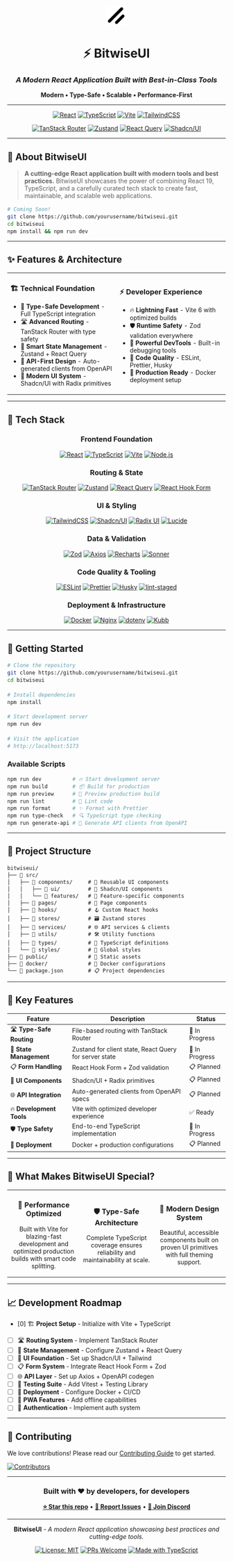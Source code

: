 <div align="center">

![BitwiseUI Logo](https://raw.githubusercontent.com/shadcn-ui/ui/main/apps/www/public/favicon.ico)

# ⚡ BitwiseUI

### _A Modern React Application Built with Best-in-Class Tools_

**Modern • Type-Safe • Scalable • Performance-First**

---

[![React](https://img.shields.io/badge/React-19-61DAFB?style=for-the-badge&logo=react&logoColor=white)](https://react.dev)
[![TypeScript](https://img.shields.io/badge/TypeScript-5.4-3178C6?style=for-the-badge&logo=typescript&logoColor=white)](https://typescriptlang.org)
[![Vite](https://img.shields.io/badge/Vite-6-646CFF?style=for-the-badge&logo=vite&logoColor=white)](https://vitejs.dev)
[![TailwindCSS](https://img.shields.io/badge/Tailwind-4-06B6D4?style=for-the-badge&logo=tailwindcss&logoColor=white)](https://tailwindcss.com)

[![TanStack Router](https://img.shields.io/badge/TanStack_Router-v1-FF4154?style=for-the-badge&logo=reactrouter&logoColor=white)](https://tanstack.com/router)
[![Zustand](https://img.shields.io/badge/Zustand-4.4-FF6B35?style=for-the-badge&logo=react&logoColor=white)](https://zustand-demo.pmnd.rs)
[![React Query](https://img.shields.io/badge/React_Query-5.0-EF4444?style=for-the-badge&logo=reactquery&logoColor=white)](https://tanstack.com/query)
[![Shadcn/UI](https://img.shields.io/badge/Shadcn/UI-Latest-000000?style=for-the-badge&logo=shadcnui&logoColor=white)](https://ui.shadcn.com)

</div>

---

## 🎯 **About BitwiseUI**

> **A cutting-edge React application built with modern tools and best practices.** BitwiseUI showcases the power of combining React 19, TypeScript, and a carefully curated tech stack to create fast, maintainable, and scalable web applications.

```bash
# Coming Soon!
git clone https://github.com/yourusername/bitwiseui.git
cd bitwiseui
npm install && npm run dev
```

---

## ✨ **Features & Architecture**

<table>
<tr>
<td width="50%">

### 🏗️ **Technical Foundation**

- 🎯 **Type-Safe Development** - Full TypeScript integration
- 🛣️ **Advanced Routing** - TanStack Router with type safety
- 🔄 **Smart State Management** - Zustand + React Query
- 📡 **API-First Design** - Auto-generated clients from OpenAPI
- 🎨 **Modern UI System** - Shadcn/UI with Radix primitives

</td>
<td width="50%">

### ⚡ **Developer Experience**

- 🔥 **Lightning Fast** - Vite 6 with optimized builds
- 🛡️ **Runtime Safety** - Zod validation everywhere
- 🎪 **Powerful DevTools** - Built-in debugging tools
- 🧹 **Code Quality** - ESLint, Prettier, Husky
- 🚀 **Production Ready** - Docker deployment setup

</td>
</tr>
</table>

---

## 🔧 **Tech Stack**

<div align="center">

### **Frontend Foundation**

[![React](https://img.shields.io/badge/React-19-61DAFB?style=flat-square&logo=react&logoColor=white)](https://react.dev)
[![TypeScript](https://img.shields.io/badge/TypeScript-5.4-3178C6?style=flat-square&logo=typescript&logoColor=white)](https://typescriptlang.org)
[![Vite](https://img.shields.io/badge/Vite-6-646CFF?style=flat-square&logo=vite&logoColor=white)](https://vitejs.dev)
[![Node.js](https://img.shields.io/badge/Node.js-24-339933?style=flat-square&logo=node.js&logoColor=white)](https://nodejs.org)

### **Routing & State**

[![TanStack Router](https://img.shields.io/badge/TanStack_Router-v1-FF4154?style=flat-square&logo=reactrouter&logoColor=white)](https://tanstack.com/router)
[![Zustand](https://img.shields.io/badge/Zustand-4.4-FF6B35?style=flat-square&logo=react&logoColor=white)](https://zustand-demo.pmnd.rs)
[![React Query](https://img.shields.io/badge/React_Query-5.0-EF4444?style=flat-square&logo=reactquery&logoColor=white)](https://tanstack.com/query)
[![React Hook Form](https://img.shields.io/badge/React_Hook_Form-7.48-EC5990?style=flat-square&logo=reacthookform&logoColor=white)](https://react-hook-form.com)

### **UI & Styling**

[![TailwindCSS](https://img.shields.io/badge/Tailwind_CSS-4-06B6D4?style=flat-square&logo=tailwindcss&logoColor=white)](https://tailwindcss.com)
[![Shadcn/UI](https://img.shields.io/badge/Shadcn/UI-Latest-000000?style=flat-square&logo=shadcnui&logoColor=white)](https://ui.shadcn.com)
[![Radix UI](https://img.shields.io/badge/Radix_UI-Latest-161618?style=flat-square&logo=radixui&logoColor=white)](https://radix-ui.com)
[![Lucide](https://img.shields.io/badge/Lucide-Icons-F56565?style=flat-square&logo=lucide&logoColor=white)](https://lucide.dev)

### **Data & Validation**

[![Zod](https://img.shields.io/badge/Zod-3.22-3E67B1?style=flat-square&logo=zod&logoColor=white)](https://zod.dev)
[![Axios](https://img.shields.io/badge/Axios-1.6-5A29E4?style=flat-square&logo=axios&logoColor=white)](https://axios-http.com)
[![Recharts](https://img.shields.io/badge/Recharts-2.8-8884D8?style=flat-square&logo=chart.js&logoColor=white)](https://recharts.org)
[![Sonner](https://img.shields.io/badge/Sonner-Toast-FFA500?style=flat-square&logo=react&logoColor=white)](https://sonner.emilkowal.ski)

### **Code Quality & Tooling**

[![ESLint](https://img.shields.io/badge/ESLint-8.0-4B32C3?style=flat-square&logo=eslint&logoColor=white)](https://eslint.org)
[![Prettier](https://img.shields.io/badge/Prettier-3.0-F7B93E?style=flat-square&logo=prettier&logoColor=white)](https://prettier.io)
[![Husky](https://img.shields.io/badge/Husky-8.0-42B883?style=flat-square&logo=git&logoColor=white)](https://typicode.github.io/husky)
[![lint-staged](https://img.shields.io/badge/lint--staged-15.0-00D4AA?style=flat-square&logo=git&logoColor=white)](https://github.com/okonet/lint-staged)

### **Deployment & Infrastructure**

[![Docker](https://img.shields.io/badge/Docker-Ready-2496ED?style=flat-square&logo=docker&logoColor=white)](https://docker.com)
[![Nginx](https://img.shields.io/badge/Nginx-Production-009639?style=flat-square&logo=nginx&logoColor=white)](https://nginx.org)
[![dotenv](https://img.shields.io/badge/dotenv-Config-ECD53F?style=flat-square&logo=dotenv&logoColor=black)](https://github.com/motdotla/dotenv)
[![Kubb](https://img.shields.io/badge/Kubb-OpenAPI-FF6B6B?style=flat-square&logo=swagger&logoColor=white)](https://kubb.dev)

</div>

---

## 🚀 **Getting Started**

```bash
# Clone the repository
git clone https://github.com/yourusername/bitwiseui.git
cd bitwiseui

# Install dependencies
npm install

# Start development server
npm run dev

# Visit the application
# http://localhost:5173
```

### **Available Scripts**

```bash
npm run dev          # 🔥 Start development server
npm run build        # 📦 Build for production
npm run preview      # 👀 Preview production build
npm run lint         # 🧹 Lint code
npm run format       # ✨ Format with Prettier
npm run type-check   # 🔍 TypeScript type checking
npm run generate-api # 🤖 Generate API clients from OpenAPI
```

---

## 📁 **Project Structure**

```
bitwiseui/
├── 📁 src/
│   ├── 📁 components/     # 🧩 Reusable UI components
│   │   ├── 📁 ui/         # 🎨 Shadcn/UI components
│   │   └── 📁 features/   # 🔧 Feature-specific components
│   ├── 📁 pages/          # 📄 Page components
│   ├── 📁 hooks/          # 🪝 Custom React hooks
│   ├── 📁 stores/         # 🗃️ Zustand stores
│   ├── 📁 services/       # 🌐 API services & clients
│   ├── 📁 utils/          # 🛠️ Utility functions
│   ├── 📁 types/          # 📝 TypeScript definitions
│   └── 📁 styles/         # 🎨 Global styles
├── 📁 public/             # 📂 Static assets
├── 📁 docker/             # 🐳 Docker configurations
└── 📄 package.json        # 📋 Project dependencies
```

---

## 🎨 **Key Features**

<div align="center">

| Feature                  | Description                                            | Status         |
| ------------------------ | ------------------------------------------------------ | -------------- |
| 🛣️ **Type-Safe Routing** | File-based routing with TanStack Router                | 🚧 In Progress |
| 🎯 **State Management**  | Zustand for client state, React Query for server state | 🚧 In Progress |
| 📋 **Form Handling**     | React Hook Form + Zod validation                       | 📋 Planned     |
| 🎨 **UI Components**     | Shadcn/UI + Radix primitives                           | 📋 Planned     |
| 🌐 **API Integration**   | Auto-generated clients from OpenAPI specs              | 📋 Planned     |
| 🔥 **Development Tools** | Vite with optimized developer experience               | ✅ Ready       |
| 🛡️ **Type Safety**       | End-to-end TypeScript implementation                   | 🚧 In Progress |
| 🚀 **Deployment**        | Docker + production configurations                     | 📋 Planned     |

</div>

---

## 🌟 **What Makes BitwiseUI Special?**

<table>
<tr>
<td align="center" width="33%">

### 🚀 **Performance Optimized**

Built with Vite for blazing-fast development and optimized production builds with smart code splitting.

</td>
<td align="center" width="33%">

### 🛡️ **Type-Safe Architecture**

Complete TypeScript coverage ensures reliability and maintainability at scale.

</td>
<td align="center" width="33%">

### 🎨 **Modern Design System**

Beautiful, accessible components built on proven UI primitives with full theming support.

</td>
</tr>
</table>

---

## 📈 **Development Roadmap**

- [0] 🏗️ **Project Setup** - Initialize with Vite + TypeScript
- [ ] 🛣️ **Routing System** - Implement TanStack Router
- [ ] 🎯 **State Management** - Configure Zustand + React Query
- [ ] 🎨 **UI Foundation** - Set up Shadcn/UI + Tailwind
- [ ] 📋 **Form System** - Integrate React Hook Form + Zod
- [ ] 🌐 **API Layer** - Set up Axios + OpenAPI codegen
- [ ] 🧪 **Testing Suite** - Add Vitest + Testing Library
- [ ] 🚀 **Deployment** - Configure Docker + CI/CD
- [ ] 📱 **PWA Features** - Add offline capabilities
- [ ] 🔐 **Authentication** - Implement auth system

---

## 🤝 **Contributing**

We love contributions! Please read our [Contributing Guide](CONTRIBUTING.md) to get started.

[![Contributors](https://contrib.rocks/image?repo=yourusername/bitwiseui)](https://github.com/yourusername/bitwiseui/graphs/contributors)

---

<div align="center">

### **Built with ❤️ by developers, for developers**

**[⭐ Star this repo](https://github.com/yourusername/bitwiseui)** • **[🐛 Report Issues](https://github.com/yourusername/bitwiseui/issues)** • **[💬 Join Discord](https://discord.gg/bitwiseui)**

---

**BitwiseUI** - _A modern React application showcasing best practices and cutting-edge tools._

[![License: MIT](https://img.shields.io/badge/License-MIT-yellow.svg?style=flat-square)](https://opensource.org/licenses/MIT)
[![PRs Welcome](https://img.shields.io/badge/PRs-welcome-brightgreen.svg?style=flat-square)](http://makeapullrequest.com)
[![Made with TypeScript](https://img.shields.io/badge/Made%20with-TypeScript-blue?style=flat-square&logo=typescript)](https://typescriptlang.org)

</div>
